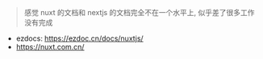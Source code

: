> 感觉 nuxt 的文档和 nextjs 的文档完全不在一个水平上, 似乎差了很多工作没有完成

- ezdocs: https://ezdoc.cn/docs/nuxtjs/
- https://nuxt.com.cn/
